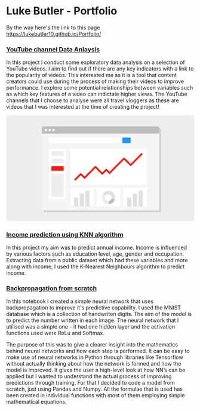 # Luke Butler - Portfolio

By the way here's the link to this page https://lukebutler10.github.io/Portfolio/

### [YouTube channel Data Anlaysis](https://github.com/lukebutler10/youtube_data_analysis)

In this project I conduct some exploratory data analysis on a selection of YouTube videos. I aim to find out if there are any key indicators with a link to the popularity of videos. This interested me as it is a tool that content creators could use during the process of making their videos to improve performance. I explore some potential relationships between variables such as which key features of a video can indictate higher views. The YouTube channels that I choose to analyse were all travel vloggers as these are videos that I was interested at the time of creating the project!

![Graph Image](/images/youtube_analytics_img.png)



### [Income prediction using KNN algorithm](https://github.com/lukebutler10/KNN_Income_Prediction)

In this project my aim was to predict annual income. Income is influenced by various factors such as education level, age, gender and occupation. Extracting data from a public dataset which had these variables and more along with income, I used the K-Nearest Neighbours algorithm to predict income.


### [Backpropagation from scratch](https://github.com/lukebutler10/backpropagation_from_scratch/tree/master)

In this notebook I created a simple neural network that uses backpropagation to improve it's predictive capability. I used the MNIST database which is a collection of handwriten digits. The aim of the model is to predict the number written in each image. The neural network that I utilised was a simple one - it had one hidden layer and the activation functions used were ReLu and Softmax. 

The purpose of this was to give a clearer insight into the mathematics behind neural networks and how each step is performed. It can be easy to make use of neural networks in Python through libraries like Tensorflow without actually thinking about how the network is formed and how the model is improved. It gives the user a high-level look at how NN’s can be applied but I wanted to understand the actual process of improving predictions through training. For that I decided to code a model from scratch, just using Pandas and Numpy. All the formulae that is used has been created in individual functions with most of them employing simple mathematical equations.
